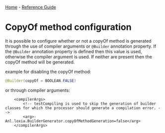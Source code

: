 [Home](../) - [Reference Guide](index.md)
# CopyOf method configuration
It is possible to configure whether or not a copyOf method is generated through the use of compiler arguments or `@Builder` annotation property.
If the `@Builder` annotation property is defined then this value is used, otherwise the compiler argument is used.
If neither are present then the copyOf method will be generated.

example for disabling the copyOf method:
```java
@Builder(copyOf = BOOLEAN.FALSE)
```
or through compiler arguments:
```
	<compilerArgs>
		<!-- testCompiling is used to skip the generation of builder classes for which the processor should generate a compilation error. -->
		<arg>-Anl.loxia.BuilderGenerator.copyOfMethodGeneration=false</arg>
	</compilerArgs>
```
